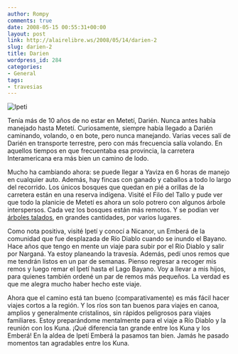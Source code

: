 ```yaml
---
author: Rompy
comments: true
date: 2008-05-15 00:55:31+00:00
layout: post
link: http://alairelibre.ws/2008/05/14/darien-2
slug: darien-2
title: Darien
wordpress_id: 284
categories:
- General
tags:
- travesias
---
```


![Ipeti](/gallery/d/31930-2/P5110005.JPG)

Tenía más de 10 años de no estar en Metetí, Darién. Nunca antes había manejado hasta Metetí. Curiosamente, siempre había llegado a Darién caminando, volando, o en bote, pero nunca manejando. Varias veces salí de Darién en transporte terrestre, pero con más frecuencia salía volando. En aquellos tiempos en que frecuentaba esa provincia, la carretera Interamericana era más bien un camino de lodo.

Mucho ha cambiando ahora: se puede llegar a Yaviza en 6 horas de manejo en cualquier auto. Además, hay fincas con ganado y caballos a todo lo largo del recorrido. Los únicos bosques que quedan en pié a orillas de la carretera están en una reserva indígena. Visité el Filo del Tallo y pude ver que todo la planicie de Metetí es ahora un solo potrero con algunos árbole interspersos. Cada vez los bosques están más remotos. Y se podían ver [árboles talados](/gallery/d/31969-2/P5110018.JPG), en grandes cantidades, por varios lugares.

Como nota positiva, visité Ipetí y conocí a Nicanor, un Emberá de la comunidad que fue desplazada de Río Diablo cuando se inundo el Bayano. Hace años que tengo en mente un viaje para subir por el Río Diablo y salir por Narganá. Ya estoy planeando la travesía. Además, pedí unos remos que me tendrán listos en un par de semanas. Pienso regresar a recoger mis remos y luego remar el Ipetí hasta el Lago Bayano. Voy a llevar a mis hijos, para quienes también ordené un par de remos más pequeños. La verdad es que me alegra mucho haber hecho este viaje.

Ahora que el camino está tan bueno (comparativamente) es más fácil hacer viajes cortos a la región. Y los ríos son tan buenos para viajes en canoa, amplios y generalmente cristalinos, sin rápidos peligrosos para viajes familiares. Estoy preparándome mentalmente para el viaje a Río Diablo y la reunión con los Kuna. ¡Qué diferencia tan grande entre los Kuna y los Emberá! En la aldea de Ipetí Emberá la pasamos tan bien. Jamás he pasado momentos tan agradables entre los Kuna.
